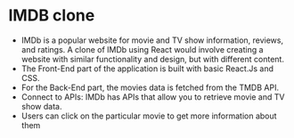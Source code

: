 #                                   IMDB clone
* IMDb is a popular website for movie and TV show information, reviews, and ratings. A clone of IMDb using React would involve creating a website with similar functionality and design, but with different content.
* The Front-End part of the application is built with basic React.Js and CSS.
* For the Back-End part, the movies data is fetched from the TMDB API.
* Connect to APIs: IMDb has APIs that allow you to retrieve movie and TV show data.
* Users can click on the particular movie to get more information about them
